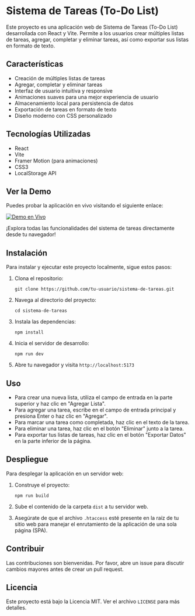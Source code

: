 # Sistema de Tareas (To-Do List)

Este proyecto es una aplicación web de Sistema de Tareas (To-Do List) desarrollada con React y Vite. Permite a los usuarios crear múltiples listas de tareas, agregar, completar y eliminar tareas, así como exportar sus listas en formato de texto.

## Características

- Creación de múltiples listas de tareas
- Agregar, completar y eliminar tareas
- Interfaz de usuario intuitiva y responsive
- Animaciones suaves para una mejor experiencia de usuario
- Almacenamiento local para persistencia de datos
- Exportación de tareas en formato de texto
- Diseño moderno con CSS personalizado

## Tecnologías Utilizadas

- React
- Vite
- Framer Motion (para animaciones)
- CSS3
- LocalStorage API

## Ver la Demo

Puedes probar la aplicación en vivo visitando el siguiente enlace:



[![Demo en Vivo](https://img.shields.io/badge/Ver_Demo-Click_aquí-00bfff?style=for-the-badge)](https://test.nexwey.online/todo-list-app/)


¡Explora todas las funcionalidades del sistema de tareas directamente desde tu navegador!


## Instalación

Para instalar y ejecutar este proyecto localmente, sigue estos pasos:

1. Clona el repositorio:
   ```
   git clone https://github.com/tu-usuario/sistema-de-tareas.git
   ```

2. Navega al directorio del proyecto:
   ```
   cd sistema-de-tareas
   ```

3. Instala las dependencias:
   ```
   npm install
   ```

4. Inicia el servidor de desarrollo:
   ```
   npm run dev
   ```

5. Abre tu navegador y visita `http://localhost:5173`

## Uso

- Para crear una nueva lista, utiliza el campo de entrada en la parte superior y haz clic en "Agregar Lista".
- Para agregar una tarea, escribe en el campo de entrada principal y presiona Enter o haz clic en "Agregar".
- Para marcar una tarea como completada, haz clic en el texto de la tarea.
- Para eliminar una tarea, haz clic en el botón "Eliminar" junto a la tarea.
- Para exportar tus listas de tareas, haz clic en el botón "Exportar Datos" en la parte inferior de la página.

## Despliegue

Para desplegar la aplicación en un servidor web:

1. Construye el proyecto:
   ```
   npm run build
   ```

2. Sube el contenido de la carpeta `dist` a tu servidor web.

3. Asegúrate de que el archivo `.htaccess` esté presente en la raíz de tu sitio web para manejar el enrutamiento de la aplicación de una sola página (SPA).

## Contribuir

Las contribuciones son bienvenidas. Por favor, abre un issue para discutir cambios mayores antes de crear un pull request.

## Licencia

Este proyecto está bajo la Licencia MIT. Ver el archivo `LICENSE` para más detalles.